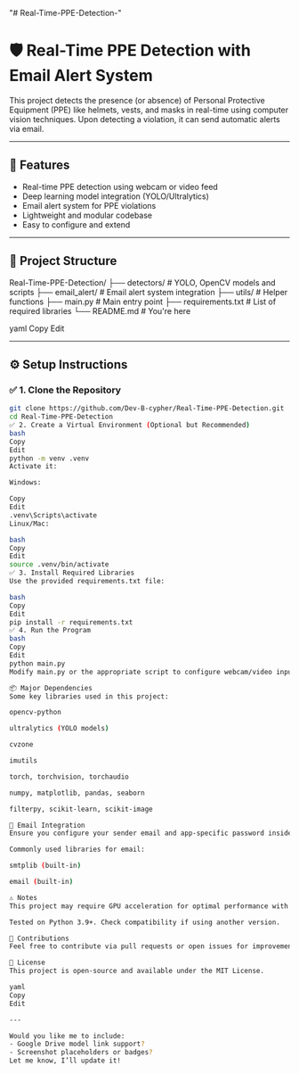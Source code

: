 "# Real-Time-PPE-Detection-" 
# 🛡️ Real-Time PPE Detection with Email Alert System

This project detects the presence (or absence) of Personal Protective Equipment (PPE) like helmets, vests, and masks in real-time using computer vision techniques. Upon detecting a violation, it can send automatic alerts via email.

---

## 📸 Features

- Real-time PPE detection using webcam or video feed
- Deep learning model integration (YOLO/Ultralytics)
- Email alert system for PPE violations
- Lightweight and modular codebase
- Easy to configure and extend

---

## 📁 Project Structure

Real-Time-PPE-Detection/
├── detectors/ # YOLO, OpenCV models and scripts
├── email_alert/ # Email alert system integration
├── utils/ # Helper functions
├── main.py # Main entry point
├── requirements.txt # List of required libraries
└── README.md # You're here

yaml
Copy
Edit

---

## ⚙️ Setup Instructions

### ✅ 1. Clone the Repository

```bash
git clone https://github.com/Dev-B-cypher/Real-Time-PPE-Detection.git
cd Real-Time-PPE-Detection
✅ 2. Create a Virtual Environment (Optional but Recommended)
bash
Copy
Edit
python -m venv .venv
Activate it:

Windows:

Copy
Edit
.venv\Scripts\activate
Linux/Mac:

bash
Copy
Edit
source .venv/bin/activate
✅ 3. Install Required Libraries
Use the provided requirements.txt file:

bash
Copy
Edit
pip install -r requirements.txt
✅ 4. Run the Program
bash
Copy
Edit
python main.py
Modify main.py or the appropriate script to configure webcam/video input or email settings.

📦 Major Dependencies
Some key libraries used in this project:

opencv-python

ultralytics (YOLO models)

cvzone

imutils

torch, torchvision, torchaudio

numpy, matplotlib, pandas, seaborn

filterpy, scikit-learn, scikit-image

📧 Email Integration
Ensure you configure your sender email and app-specific password inside the email module (usually in email_alert/ or a config file).

Commonly used libraries for email:

smtplib (built-in)

email (built-in)

⚠️ Notes
This project may require GPU acceleration for optimal performance with large models.

Tested on Python 3.9+. Check compatibility if using another version.

🧠 Contributions
Feel free to contribute via pull requests or open issues for improvements.

📄 License
This project is open-source and available under the MIT License.

yaml
Copy
Edit

---

Would you like me to include:
- Google Drive model link support?
- Screenshot placeholders or badges?
Let me know, I’ll update it!
